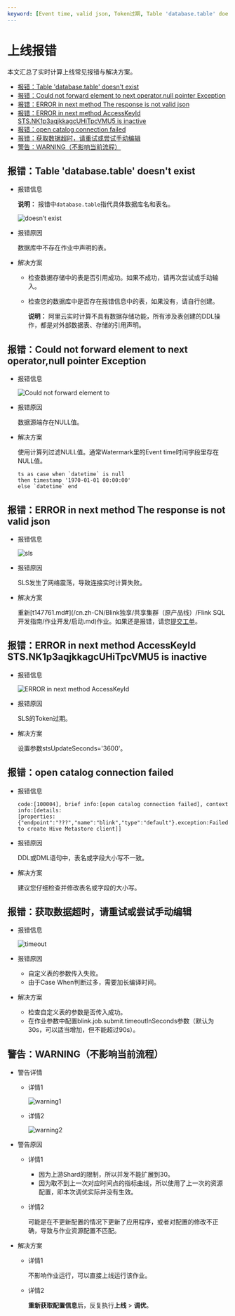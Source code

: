```yaml
---
keyword: [Event time, valid json, Token过期, Table 'database.table' doesn't exist, Could not forward element to next operator,null pointer Exception, ERROR in next method The response is not valid json, ERROR in next method AccessKeyId STS.NK1p3aqjkkagcUHiTpcVMU5 is inactive, 数据超时, 获取数据超时，请重试或尝试手动编辑, WARNING（不影响当前流程）, WARNING]
---
```


# 上线报错

本文汇总了实时计算上线常见报错与解决方案。

-   [报错：Table 'database.table' doesn't exist](#section_w1c_3o1_fjd)
-   [报错：Could not forward element to next operator,null pointer Exception](#section_9j2_8gw_d8q)
-   [报错：ERROR in next method The response is not valid json](#section_2kp_jdk_4ks)
-   [报错：ERROR in next method AccessKeyId STS.NK1p3aqjkkagcUHiTpcVMU5 is inactive](#section_e3t_p3j_dey)
-   [报错：open catalog connection failed](#section_hpv_y6j_crb)
-   [报错：获取数据超时，请重试或尝试手动编辑](#section_9eh_tac_mko)
-   [警告：WARNING（不影响当前流程）](#section_mpy_6wu_k9h)

## 报错：Table 'database.table' doesn't exist

-   报错信息

    **说明：** 报错中`database.table`指代具体数据库名和表名。

    ![doesn’t exist](https://static-aliyun-doc.oss-accelerate.aliyuncs.com/assets/img/zh-CN/3162749951/p85124.png)

-   报错原因

    数据库中不存在作业中声明的表。

-   解决方案
    -   检查数据存储中的表是否引用成功。如果不成功，请再次尝试或手动输入。
    -   检查您的数据库中是否存在报错信息中的表，如果没有，请自行创建。

        **说明：** 阿里云实时计算不具有数据存储功能，所有涉及表创建的DDL操作，都是对外部数据表、存储的引用声明。


## 报错：Could not forward element to next operator,null pointer Exception

-   报错信息

    ![Could not forward element to](https://static-aliyun-doc.oss-accelerate.aliyuncs.com/assets/img/zh-CN/3162749951/p85136.png)

-   报错原因

    数据源端存在NULL值。

-   解决方案

    使用计算列过滤NULL值。通常Watermark里的Event time时间字段里存在NULL值。

    ```
    ts as case when `datetime` is null 
    then timestamp '1970-01-01 00:00:00' 
    else `datetime` end        
    ```


## 报错：ERROR in next method The response is not valid json

-   报错信息

    ![sls](https://static-aliyun-doc.oss-accelerate.aliyuncs.com/assets/img/zh-CN/3162749951/p86681.png)

-   报错原因

    SLS发生了网络震荡，导致连接实时计算失败。

-   解决方案

    重新[t147761.md\#](/cn.zh-CN/Blink独享/共享集群（原产品线）/Flink SQL开发指南/作业开发/启动.md)作业。如果还是报错，请您[提交工单](https://selfservice.console.aliyun.com/ticket/createIndex?accounttraceid=f7b76db740fa486baa4b63bd5848fbc1idrb)。


## 报错：ERROR in next method AccessKeyId STS.NK1p3aqjkkagcUHiTpcVMU5 is inactive

-   报错信息

    ![ERROR in next method AccessKeyId](https://static-aliyun-doc.oss-accelerate.aliyuncs.com/assets/img/zh-CN/3162749951/p85133.png)

-   报错原因

    SLS的Token过期。

-   解决方案

    设置参数stsUpdateSeconds='3600'。


## 报错：open catalog connection failed

-   报错信息

    ```
    code:[100004], brief info:[open catalog connection failed], context info:[details:
    [properties:{"endpoint":"???","name":"blink","type":"default"}.exception:Failed to create Hive Metastore client]]
    ```

-   报错原因

    DDL或DML语句中，表名或字段大小写不一致。

-   解决方案

    建议您仔细检查并修改表名或字段的大小写。


## 报错：获取数据超时，请重试或尝试手动编辑

-   报错信息

    ![timeout](https://static-aliyun-doc.oss-accelerate.aliyuncs.com/assets/img/zh-CN/3162749951/p86409.png)

-   报错原因
    -   自定义表的参数传入失败。
    -   由于Case When判断过多，需要加长编译时间。
-   解决方案
    -   检查自定义表的参数是否传入成功。
    -   在作业参数中配置blink.job.submit.timeoutInSeconds参数（默认为30s，可以适当增加，但不能超过90s）。

## 警告：WARNING（不影响当前流程）

-   警告详情
    -   详情1

        ![warning1](https://static-aliyun-doc.oss-accelerate.aliyuncs.com/assets/img/zh-CN/3162749951/p86413.png)

    -   详情2

        ![warning2](https://static-aliyun-doc.oss-accelerate.aliyuncs.com/assets/img/zh-CN/3162749951/p86417.png)

-   警告原因
    -   详情1
        -   因为上游Shard的限制，所以并发不能扩展到30。
        -   因为取不到上一次对应时间点的指标曲线，所以使用了上一次的资源配置，即本次调优实际并没有生效。
    -   详情2

        可能是在不更新配置的情况下更新了应用程序，或者对配置的修改不正确，导致与作业资源配置不匹配。

-   解决方案
    -   详情1

        不影响作业运行，可以直接上线运行该作业。

    -   详情2

        **重新获取配置信息**后，反复执行**上线** \> **调优**。


